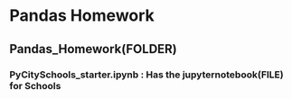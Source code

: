 # Pandas Homework
## Pandas_Homework(FOLDER)
### PyCitySchools_starter.ipynb : Has the jupyternotebook(FILE) for Schools
